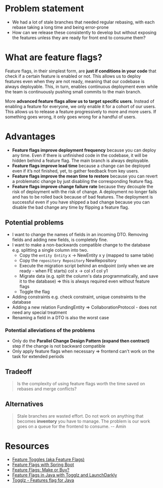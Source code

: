 # Problem statement
- We had a lot of stale branches that needed regular rebasing, with each rebase taking a long time and being error-prone
- How can we release these consistently to develop but without exposing the features unless they are ready for front end to consume them?

# What are feature flags?
Feature flags, in their simplest form, are **just if conditions in your code** that check if a certain feature is enabled or not. This allows us to deploy features even when they are not ready, meaning that our codebase is always deployable. This, in turn, enables continuous deployment even while the team is continuously pushing small commits to the main branch.

More **advanced feature flags allow us to target specific users**. Instead of enabling a feature for everyone, we only enable it for a cohort of our users. This allows us to release a feature progressively to more and more users. If something goes wrong, it only goes wrong for a handful of users.

# Advantages
- **Feature flags improve deployment frequency** because you can deploy any time. Even if there is unfinished code in the codebase, it will be hidden behind a feature flag. The main branch is always deployable.
- **Feature flags improve lead time** because a change can be deployed even if it’s not finished, yet, to gather feedback from key users.
- **Feature flags improve the mean time to restore** because you can revert a problematic change by just disabling the corresponding feature flag.
- **Feature flags improve change failure rate** because they decouple the risk of deployment with the risk of change. A deployment no longer fails and has to be rolled back because of bad features. The deployment is successful even if you have shipped a bad change because you can disable the bad change any time by flipping a feature flag.

## Potential problems
- I want to change the names of fields in an incoming DTO. Removing fields and adding new fields, is completely fine.
- I want to make a non-backwards compatible change to the database e.g. splitting a single column into two.
    - Copy the `entity Entity` x -> NewEntity x y (mapped to same table)
    - Copy the `repository Repository` NewRepository
    - Execute the migration script behind an endpoint (only when we are ready - when FE starts) col x -> col x1 col y1
    - Migrate data (e.g. split the column's data programmatically, and save it to the database) => this is always required even without feature flags
    - Toggle the flag
- Adding constraints e.g. check constraint, unique constraints to the database
- Adding a new relation FundingEntity => CollaborationProtocol - does not need any special treatment
- Renaming a field in a DTO is also the worst case

### Potential alleviations of the problems
- Only do the **Parallel Change Design Pattern (expand then contract)** step if the change is not backward compatible
- Only apply feature flags when necessary => frontend can't work on the task for extended periods

## Tradeoff
> Is the complexity of using feature flags worth the time saved on rebases and merge conflicts?

## Alternatives
> Stale branches are wasted effort. Do not work on anything that becomes **inventory** you have to manage. The problem is our work goes on a queue for the frontend to consume. -- Amin

# Resources
* [Feature Toggles (aka Feature Flags)](https://martinfowler.com/articles/feature-toggles.html)
* [Feature Flags with Spring Boot](https://reflectoring.io/spring-boot-feature-flags/)
* [Feature Flags: Make or Buy?](https://reflectoring.io/feature-flags-make-or-buy/)
* [Feature Flags in Java with Togglz and LaunchDarkly](https://reflectoring.io/java-feature-flags/)
* [Togglz - Features flag for Java](https://www.togglz.org/)